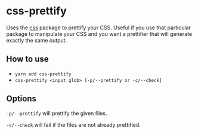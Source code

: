 # css-prettify

Uses the [css](https://www.npmjs.com/package/css) package to prettify your CSS. Useful if you use that particular package to manipulate your CSS and you want a prettifier that will generate exactly the same output.

## How to use

- `yarn add css-prettify`
- `css-prettify <input glob> [-p/--prettify or -c/--check]`

## Options

`-p/--prettify` will prettify the given files.

`-c/--check` will fail if the files are not already prettified.
